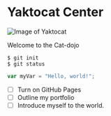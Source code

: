 # Yaktocat Center
![Image of Yaktocat](https://octodex.github.com/images/yaktocat.png)

Welcome to the Cat-dojo

```
$ git init
$ git status
```

``` javascript
var myVar = "Hello, world!";
```
- [ ] Turn on GitHub Pages
- [ ] Outline my portfolio
- [ ] Introduce myself to the world. 
